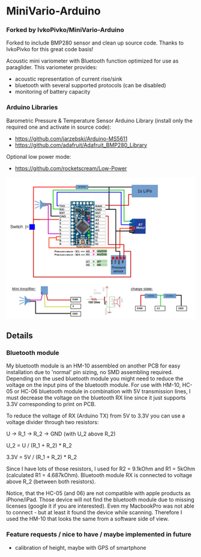 # MiniVario-Arduino

### Forked by IvkoPivko/MiniVario-Arduino
Forked to include BMP280 sensor and clean up source code. Thanks to IvkoPivko for this great code basis!


Acoustic mini variometer with Bluetooth function optimized for use as paraglider. This variometer provides:
- acoustic representation of current rise/sink
- bluetooth with several supported protocols (can be disabled)
- monitoring of battery capacity

### Arduino Libraries

Barometric Pressure & Temperature Sensor Arduino Library (install only the required one and activate in source code):
- https://github.com/jarzebski/Arduino-MS5611
- https://github.com/adafruit/Adafruit_BMP280_Library

Optional low power mode:
- https://github.com/rocketscream/Low-Power  

![Wiring](https://raw.githubusercontent.com/IvkoPivko/MiniVario-Arduino/master/Wiring/MiniPro_3-3V_Vario_Wiring_BT_Bat.png)

## Details

### Bluetooth module

My bluetooth module is an HM-10 assembled on another PCB for easy installation due to 'normal' pin sizing, no SMD assembling required. Depending on the used bluetooth module you might need to reduce the voltage on the input pins of the bluetooth module. For use with HM-10, HC-05 or HC-06 bluetooth module in combination with 5V transmission lines, I must decrease the voltage on the bluetooth RX line since it just supports 3.3V corresponding to print on PCB.

To reduce the voltage of RX (Arduino TX) from 5V to 3.3V you can use a voltage divider through two resistors:

U -> R_1 -> R_2 -> GND (with U_2 above R_2)

U_2 = U / (R_1 + R_2) * R_2

3.3V = 5V / (R_1 + R_2) * R_2

Since I have lots of those resistors, I used for R2 = 9.1kOhm and R1 = 5kOhm (calculated R1 = 4.687kOhm). Bluetooth module RX is connected to voltage above R_2 (between both resistors).

Notice, that the HC-05 (and 06) are not compatible with apple products as iPhone/iPad. Those device will not find the bluetooth module due to missing licenses (google it if you are interested). Even my MacbookPro was not able to connect - but at least it found the device while scanning. Therefore I used the HM-10 that looks the same from a software side of view. 


### Feature requests / nice to have / maybe implemented in future

- calibration of height, maybe with GPS of smartphone

